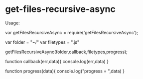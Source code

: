 # get-files-recursive-async


Usage:

var getFilesRecursiveAsync = require('getFilesRecursiveAsync');

var folder = "~/"
var filetypes = ".js"

getFilesRecursiveAsync(folder,callback,filetypes,progress);

function callback(err,data){
  console.log(err,data)
}

function progress(data){
  console.log("progress = ",data)
}
